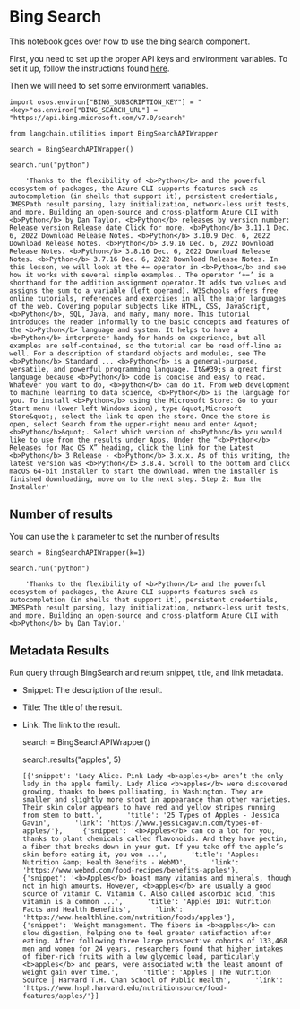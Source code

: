 Bing Search
===========

This notebook goes over how to use the bing search component.

First, you need to set up the proper API keys and environment variables. To set it up, follow the instructions found [here](https://levelup.gitconnected.com/api-tutorial-how-to-use-bing-web-search-api-in-python-4165d5592a7e).

Then we will need to set some environment variables.

    import osos.environ["BING_SUBSCRIPTION_KEY"] = "<key>"os.environ["BING_SEARCH_URL"] = "https://api.bing.microsoft.com/v7.0/search"

    from langchain.utilities import BingSearchAPIWrapper

    search = BingSearchAPIWrapper()

    search.run("python")

        'Thanks to the flexibility of <b>Python</b> and the powerful ecosystem of packages, the Azure CLI supports features such as autocompletion (in shells that support it), persistent credentials, JMESPath result parsing, lazy initialization, network-less unit tests, and more. Building an open-source and cross-platform Azure CLI with <b>Python</b> by Dan Taylor. <b>Python</b> releases by version number: Release version Release date Click for more. <b>Python</b> 3.11.1 Dec. 6, 2022 Download Release Notes. <b>Python</b> 3.10.9 Dec. 6, 2022 Download Release Notes. <b>Python</b> 3.9.16 Dec. 6, 2022 Download Release Notes. <b>Python</b> 3.8.16 Dec. 6, 2022 Download Release Notes. <b>Python</b> 3.7.16 Dec. 6, 2022 Download Release Notes. In this lesson, we will look at the += operator in <b>Python</b> and see how it works with several simple examples.. The operator ‘+=’ is a shorthand for the addition assignment operator.It adds two values and assigns the sum to a variable (left operand). W3Schools offers free online tutorials, references and exercises in all the major languages of the web. Covering popular subjects like HTML, CSS, JavaScript, <b>Python</b>, SQL, Java, and many, many more. This tutorial introduces the reader informally to the basic concepts and features of the <b>Python</b> language and system. It helps to have a <b>Python</b> interpreter handy for hands-on experience, but all examples are self-contained, so the tutorial can be read off-line as well. For a description of standard objects and modules, see The <b>Python</b> Standard ... <b>Python</b> is a general-purpose, versatile, and powerful programming language. It&#39;s a great first language because <b>Python</b> code is concise and easy to read. Whatever you want to do, <b>python</b> can do it. From web development to machine learning to data science, <b>Python</b> is the language for you. To install <b>Python</b> using the Microsoft Store: Go to your Start menu (lower left Windows icon), type &quot;Microsoft Store&quot;, select the link to open the store. Once the store is open, select Search from the upper-right menu and enter &quot;<b>Python</b>&quot;. Select which version of <b>Python</b> you would like to use from the results under Apps. Under the “<b>Python</b> Releases for Mac OS X” heading, click the link for the Latest <b>Python</b> 3 Release - <b>Python</b> 3.x.x. As of this writing, the latest version was <b>Python</b> 3.8.4. Scroll to the bottom and click macOS 64-bit installer to start the download. When the installer is finished downloading, move on to the next step. Step 2: Run the Installer'

Number of results[](#number-of-results "Direct link to Number of results")
---------------------------------------------------------------------------

You can use the `k` parameter to set the number of results

    search = BingSearchAPIWrapper(k=1)

    search.run("python")

        'Thanks to the flexibility of <b>Python</b> and the powerful ecosystem of packages, the Azure CLI supports features such as autocompletion (in shells that support it), persistent credentials, JMESPath result parsing, lazy initialization, network-less unit tests, and more. Building an open-source and cross-platform Azure CLI with <b>Python</b> by Dan Taylor.'

Metadata Results[](#metadata-results "Direct link to Metadata Results")
------------------------------------------------------------------------

Run query through BingSearch and return snippet, title, and link metadata.

*   Snippet: The description of the result.
*   Title: The title of the result.
*   Link: The link to the result.

    search = BingSearchAPIWrapper()

    search.results("apples", 5)

        [{'snippet': 'Lady Alice. Pink Lady <b>apples</b> aren’t the only lady in the apple family. Lady Alice <b>apples</b> were discovered growing, thanks to bees pollinating, in Washington. They are smaller and slightly more stout in appearance than other varieties. Their skin color appears to have red and yellow stripes running from stem to butt.',      'title': '25 Types of Apples - Jessica Gavin',      'link': 'https://www.jessicagavin.com/types-of-apples/'},     {'snippet': '<b>Apples</b> can do a lot for you, thanks to plant chemicals called flavonoids. And they have pectin, a fiber that breaks down in your gut. If you take off the apple’s skin before eating it, you won ...',      'title': 'Apples: Nutrition &amp; Health Benefits - WebMD',      'link': 'https://www.webmd.com/food-recipes/benefits-apples'},     {'snippet': '<b>Apples</b> boast many vitamins and minerals, though not in high amounts. However, <b>apples</b> are usually a good source of vitamin C. Vitamin C. Also called ascorbic acid, this vitamin is a common ...',      'title': 'Apples 101: Nutrition Facts and Health Benefits',      'link': 'https://www.healthline.com/nutrition/foods/apples'},     {'snippet': 'Weight management. The fibers in <b>apples</b> can slow digestion, helping one to feel greater satisfaction after eating. After following three large prospective cohorts of 133,468 men and women for 24 years, researchers found that higher intakes of fiber-rich fruits with a low glycemic load, particularly <b>apples</b> and pears, were associated with the least amount of weight gain over time.',      'title': 'Apples | The Nutrition Source | Harvard T.H. Chan School of Public Health',      'link': 'https://www.hsph.harvard.edu/nutritionsource/food-features/apples/'}]
